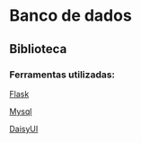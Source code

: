 # Banco de dados
## Biblioteca
### Ferramentas utilizadas:
  <a href='https://flask.palletsprojects.com/en/3.0.x/'>Flask</a> 
  
  <a href='https://www.mysql.com/'>Mysql</a> 
  
  <a href='https://daisyui.com/docs/install/'>DaisyUI</a>
